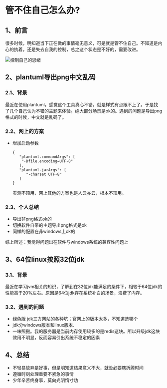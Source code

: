 # 管不住自己怎么办?

## 1、前言

很多时候，明知道当下正在做的事情毫无意义，可是就是管不住自己。不知道是内心的执着，还是失去自我的控制，总之这个状态是不好的，需要改进。

![控制自己的思绪](https://cdn.jsdelivr.net/gh/chen-xing/figure_bed_02/cdn/20210726205509976.jpg)

## 2、plantuml导出png中文乱码

### 2.1、背景

最近在使用plantuml，感觉这个工具真心不错，就是样式有点跟不上了。于是找了几个自己认为不错的主题来体验。绝大部分场景是ok的。遇到的问题是导出png格式的时候，中文就是乱码了。

### 2.2、网上的方案

+ 增加启动参数

  ```
  {
     "plantuml.commandArgs": [
      "-Dfile.encoding=UTF-8"
     ], 
     "plantuml.jarArgs": [
        "-charset UTF-8"
     ]
  }
  ```
  
  实测不顶用，网上其他的方案也是人云亦云，根本不顶用。

### 2.3、个人总结

+ 导出非png格式ok的
+ 切换软件自带的主题导出png格式是ok
+ 同样的配置在非windows上ok的

综上所述：我觉得问题出在软件与windows系统的兼容性问题上



## 3、64位linux按照32位jdk

### 3.1、背景

最近在学习jvm相关的知识，了解到在32位jdk能满足的条件下，相较于64位jdk的性能高于20%左右。原因是64位jdk存在系统补白的场景，浪费了内存。

### 3.2、遇到的问题

+ 绿色版 jdk三方网站的各种坑；官网上的版本太多，不知道选哪个
+ jdk分windows版本和linux版本.
+ 一味照搬。我的服务器是当前内存使用较多的是redis这块。所以升级jdk这块效用不明显，反而容易引出系统不稳定的因素

## 4、总结

+ 不轻易放弃是好事，但是明知道结果意义不大，就没必要瞎折腾时间
+ 遵循时刻处理重要不紧急的事情
+ 少年辛苦终身事，莫向光阴惰寸功